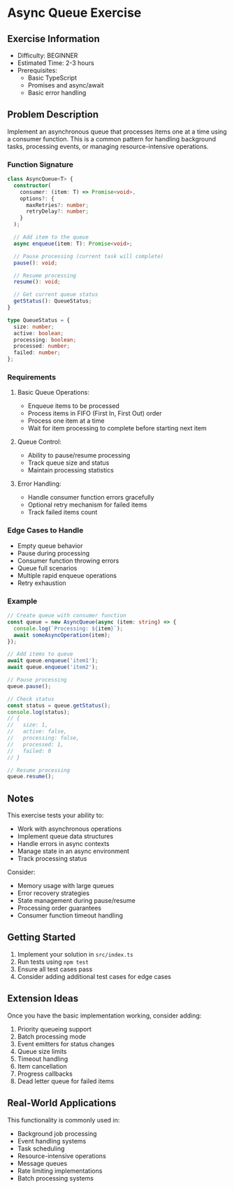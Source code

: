 # Async Queue Exercise

## Exercise Information
- Difficulty: BEGINNER
- Estimated Time: 2-3 hours
- Prerequisites:
    - Basic TypeScript
    - Promises and async/await
    - Basic error handling

## Problem Description

Implement an asynchronous queue that processes items one at a time using a consumer function. This is a common pattern for handling background tasks, processing events, or managing resource-intensive operations.

### Function Signature
```typescript
class AsyncQueue<T> {
  constructor(
    consumer: (item: T) => Promise<void>,
    options?: {
      maxRetries?: number;
      retryDelay?: number;
    }
  );

  // Add item to the queue
  async enqueue(item: T): Promise<void>;

  // Pause processing (current task will complete)
  pause(): void;

  // Resume processing
  resume(): void;

  // Get current queue status
  getStatus(): QueueStatus;
}

type QueueStatus = {
  size: number;
  active: boolean;
  processing: boolean;
  processed: number;
  failed: number;
};
```

### Requirements

1. Basic Queue Operations:
    - Enqueue items to be processed
    - Process items in FIFO (First In, First Out) order
    - Process one item at a time
    - Wait for item processing to complete before starting next item

2. Queue Control:
    - Ability to pause/resume processing
    - Track queue size and status
    - Maintain processing statistics

3. Error Handling:
    - Handle consumer function errors gracefully
    - Optional retry mechanism for failed items
    - Track failed items count

### Edge Cases to Handle

- Empty queue behavior
- Pause during processing
- Consumer function throwing errors
- Queue full scenarios
- Multiple rapid enqueue operations
- Retry exhaustion

### Example

```typescript
// Create queue with consumer function
const queue = new AsyncQueue(async (item: string) => {
  console.log(`Processing: ${item}`);
  await someAsyncOperation(item);
});

// Add items to queue
await queue.enqueue('item1');
await queue.enqueue('item2');

// Pause processing
queue.pause();

// Check status
const status = queue.getStatus();
console.log(status);
// {
//   size: 1,
//   active: false,
//   processing: false,
//   processed: 1,
//   failed: 0
// }

// Resume processing
queue.resume();
```

## Notes

This exercise tests your ability to:
- Work with asynchronous operations
- Implement queue data structures
- Handle errors in async contexts
- Manage state in an async environment
- Track processing status

Consider:
- Memory usage with large queues
- Error recovery strategies
- State management during pause/resume
- Processing order guarantees
- Consumer function timeout handling

## Getting Started

1. Implement your solution in `src/index.ts`
2. Run tests using `npm test`
3. Ensure all test cases pass
4. Consider adding additional test cases for edge cases

## Extension Ideas

Once you have the basic implementation working, consider adding:
1. Priority queueing support
2. Batch processing mode
3. Event emitters for status changes
4. Queue size limits
5. Timeout handling
6. Item cancellation
7. Progress callbacks
8. Dead letter queue for failed items

## Real-World Applications

This functionality is commonly used in:
- Background job processing
- Event handling systems
- Task scheduling
- Resource-intensive operations
- Message queues
- Rate limiting implementations
- Batch processing systems

